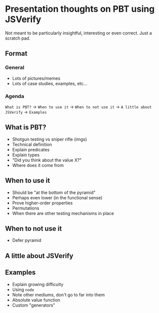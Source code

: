 # Presentation thoughts on PBT using JSVerify
Not meant to be particularly insightful, interesting or even correct. Just a scratch pad.

## Format
### General
 - Lots of pictures/memes
 - Lots of case studies, examples, etc...

### Agenda
`What is PBT?` -> `When to use it` -> `When to not use it` -> `A little about JSVerify` -> `Examples`

## What is PBT?
 - Shotgun testing vs sniper rifle (imgs)
 - Technical definition
  - Explain predicates
  - Explain types
 - "Did you think about the value X?"
 - Where does it come from

## When to use it
 - Should be "at the bottom of the pyramid"
  - Perhaps even lower (in the functional sense)
 - Prove higher-order properties
 - Permutations
 - When there are other testing mechanisms in place

## When to not use it
 - Defer pyramid

## A little about JSVerify

## Examples
 - Explain growing difficulty
 - Using `node`
  - Note other mediums, don't go to far into them
 - Absolute value function
 - Custom "generators"
